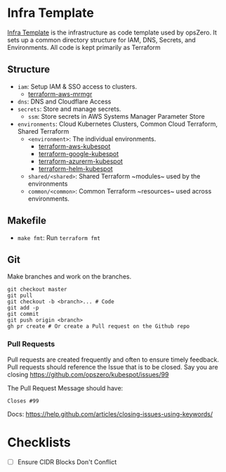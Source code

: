 # Infra Template

[Infra Template](https://github.com/opszero/template-infra) is the
infrastructure as code template used by opsZero. It sets up a common directory
structure for IAM, DNS, Secrets, and Environments. All code is kept primarily
as Terraform

## Structure

 - `iam`: Setup IAM & SSO access to clusters.
   - [terraform-aws-mrmgr](https://github.com/opszero/terraform-aws-mrmgr)
 - `dns`: DNS and Cloudflare Access
 - `secrets`: Store and manage secrets.
   - `ssm`: Store secrets in AWS Systems Manager Parameter Store
 - `environments`: Cloud Kubernetes Clusters, Common Cloud Terraform, Shared Terraform
   - `<environment>`: The individual environments.
     - [terraform-aws-kubespot](https://github.com/opszero/terraform-aws-kubespot)
     - [terraform-google-kubespot](https://github.com/opszero/terraform-google-kubespot)
     - [terraform-azurerm-kubespot](https://github.com/opszero/terraform-azurerm-kubespot)
     - [terraform-helm-kubespot](https://github.com/opszero/terraform-helm-kubespot)
   - `shared/<shared>`: Shared Terraform ~modules~ used by the environments
   - `common/<common>`: Common Terraform ~resources~ used across environments.

## Makefile

 - `make fmt`: Run `terraform fmt`

## Git

Make branches and work on the branches.

```
git checkout master
git pull
git checkout -b <branch>... # Code
git add -p
git commit
git push origin <branch>
gh pr create # Or create a Pull request on the Github repo
```

### Pull Requests

Pull requests are created frequently and often to ensure timely feedback.
Pull requests should reference the Issue that is to be closed. Say you are closing
https://github.com/opszero/kubespot/issues/99

The Pull Request Message should have:

```
Closes #99
```

Docs: https://help.github.com/articles/closing-issues-using-keywords/

# Checklists

 - [ ] Ensure CIDR Blocks Don't Conflict
